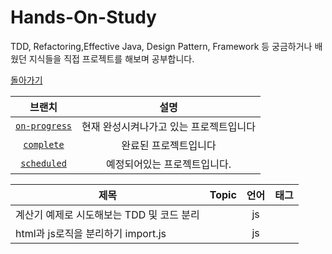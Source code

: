 # Hands-On-Study
TDD, Refactoring,Effective Java, Design Pattern, Framework 등 궁금하거나 배웠던 지식들을 직접 프로젝트를 해보며 공부합니다.

[돌아가기](../../tree/main)

|  브랜치 | 설명 |
|:-:|:-:|
|[`on-progress`](../../tree/on-progress)|현재 완성시켜나가고 있는 프로젝트입니다|
|[`complete`](../../tree/complete)|완료된 프로젝트입니다|
|[`scheduled`](../../tree/scheduled)|예정되어있는 프로젝트입니다.|


|  제목 | Topic  |  언어 | 태그 |
|-|:-:|:-:|-|
|  계산기 예제로 시도해보는 TDD 및 코드 분리 |  | js|  |
| html과 js로직을 분리하기 import.js|  | js|  |



